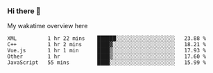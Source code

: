 ### Hi there 👋

<!--
**Jassy930/Jassy930** is a ✨ _special_ ✨ repository because its `README.md` (this file) appears on your GitHub profile.

Here are some ideas to get you started:

- 🔭 I’m currently working on ...
- 🌱 I’m currently learning ...
- 👯 I’m looking to collaborate on ...
- 🤔 I’m looking for help with ...
- 💬 Ask me about ...
- 📫 How to reach me: ...
- 😄 Pronouns: ...
- ⚡ Fun fact: ...
-->

My wakatime overview here
<!--START_SECTION:waka-->
```text
XML          1 hr 22 mins    ██████░░░░░░░░░░░░░░░░░░░   23.88 % 
C++          1 hr 2 mins     ████▓░░░░░░░░░░░░░░░░░░░░   18.21 % 
Vue.js       1 hr 1 min      ████▒░░░░░░░░░░░░░░░░░░░░   17.93 % 
Other        1 hr            ████▒░░░░░░░░░░░░░░░░░░░░   17.60 % 
JavaScript   55 mins         ████░░░░░░░░░░░░░░░░░░░░░   15.99 % 
```
<!--END_SECTION:waka-->
